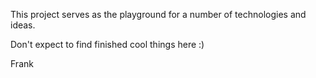 This project serves as the playground for a number of technologies and ideas.

Don't expect to find finished cool things here :)

Frank
